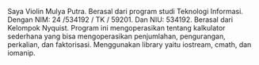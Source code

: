 Saya Violin Mulya Putra.
Berasal dari program studi Teknologi Informasi.
Dengan NIM: 24 /534192 / TK / 59201.
Dan NIU: 534192.
Berasal dari Kelompok Nyquist.
Program ini mengoperasikan tentang kalkulator sederhana yang bisa mengoperasikan penjumlahan, pengurangan, perkalian, dan faktorisasi.
Menggunakan library yaitu iostream, cmath, dan iomanip.
